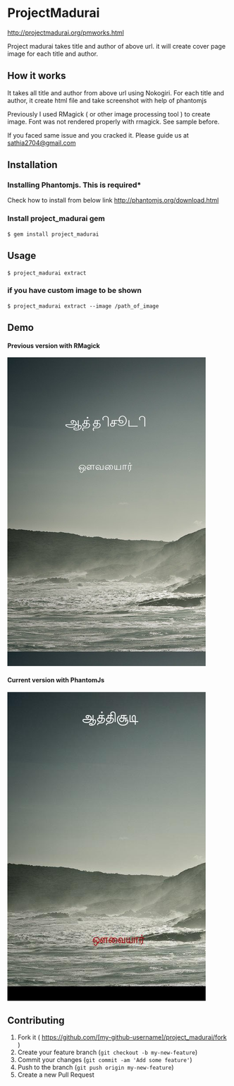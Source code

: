 # ProjectMadurai

http://projectmadurai.org/pmworks.html

Project madurai takes title and author of above url. it will create cover page image for each title and author.

## How it works

It takes all title and author from above url using Nokogiri. For each title and author, it create html file and take screenshot with help of phantomjs

Previously I used RMagick ( or other image processing tool ) to create image. Font was not rendered properly with rmagick. See sample before. 

If you faced same issue and you cracked it. Please guide us at sathia2704@gmail.com


## Installation

### Installing Phantomjs. This is required*

Check how to install from below link
http://phantomjs.org/download.html

### Install project_madurai gem

    $ gem install project_madurai

## Usage

    $ project_madurai extract

### if you have custom image to be shown
    
    $ project_madurai extract --image /path_of_image


## Demo

#### Previous version with RMagick

![alt text](public/sample1.jpg "Demo")

#### Current version with PhantomJs

![alt text](public/sample2.jpg "Demo")




## Contributing

1. Fork it ( https://github.com/[my-github-username]/project_madurai/fork )
2. Create your feature branch (`git checkout -b my-new-feature`)
3. Commit your changes (`git commit -am 'Add some feature'`)
4. Push to the branch (`git push origin my-new-feature`)
5. Create a new Pull Request
